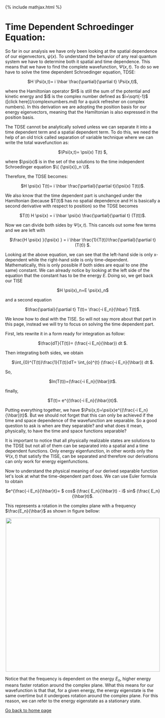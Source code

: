 {% include mathjax.html %}

# Time Dependent Schroedinger Equation:

So far in our analysis we have only been looking at the spatial dependence of our eigenvectors, $\psi(x)$. To understand the behavior of any real quantum system we have to determine both it spatial and time dependence. This means that we have to find the complete wavefunction, $\Psi(x,t)$. To do so we have to solve the time dependent Schroedinger equation, TDSE:
<p align="center"> $H \Psi(x,t)= i \hbar \frac{\partial}{\partial t} \Psi(x,t)$, </p>
where the Hamiltonian operator $H$ is still the sum of the potential and kinetic energy and $i$ is the complex number defined as $i=\sqrt{-1}$ ([click here](/complexnumbers.md) for a quick refresher on complex numbers). In this derivation we are adopting the position basis for our energy eigenvectors, meaning that the Hamiltonian is also expressed in the position basis.

The TDSE cannot be analytically solved unless we can separate it into a time dependent term and a spatial dependent term. To do this, we need the help of an old trick called separation of variable technique where we can write the total wavefunction as:

<p align="center">  $\Psi(x,t)= \psi(x) T(t) $, </p>
where $\psi(x)$ is in the set of the solutions to the time independent Schroedinger equation $\{ {\psi(x)}_n \}$.

Therefore, the TDSE becomes:

<p align="center">  $H \psi(x) T(t)= i \hbar \frac{\partial}{\partial t}(\psi(x) T(t))$. </p>
We also know that the time dependent part is unchanged under the Hamiltonian (because $T(t)$ has no spatial dependence and H is basically a second derivative with respect to position) so the TDSE becomes

<p align="center">  $T(t) H \psi(x) = i \hbar \psi(x) \frac{\partial}{\partial t} (T(t))$. </p>

Now we can divide both sides by $\Psi(x,t)$. This cancels out some few terms and we are left with

<p align="center">  $\frac{H \psi(x) }{\psi(x) } = i \hbar \frac{1}{T(t)}\frac{\partial}{\partial t} (T(t)) $. </p>

Looking at the above equation, we can see that the left-hand side is only x-dependent while the right-hand side is only time-dependent. Mathematically, this is only possible if both sides are equal to one (the same) constant. We can already notice by looking at the left side of the equation that the constant has to be the energy $E$. Doing so, we get back our TISE

<p align="center">  $H \psi(x)_n=E \psi(x)_n$ </p>
and a second equation
<p align="center">$\frac{\partial}{\partial t} T(t)= \frac{-i E_n}{\hbar} T(t)$. </p>

We know how to deal with the TISE. So will not say more about that part in this page, instead we will try to focus on solving the time dependent part. 

First, lets rewrite it in a form ready for integration as follow:

<p align="center">  $\frac{dT}{T(t)}= (\frac{-i E_n}{\hbar}) dt $. </p>

Then integrating both sides, we obtain

<p align="center">  $\int_{0}^{T(t)}\frac{1}{T(t)}dT= \int_{o}^{t} (\frac{-i E_n}{\hbar}) dt $. </p>

So,
<p align="center">   $ln(T(t))=(\frac{-i E_n}{\hbar})t$. </p>

finally, 

<p align="center">  $T(t)= e^{(\frac{-i E_n}{\hbar})t}$. </p>

Putting everything together, we have $\Psi(x,t)=\psi(x)e^{(\frac{-i E_n}{\hbar})t}$. But we should not forget that this can only be achieved if the time and space dependence of the wavefunction are separable. So a good question to ask is when are they separable? and what does it mean, physically, to have the time and space functions separable?

It is important to notice that all physically realizable states are solutions to the TDSE but not all of them can be separated into a spatial and a time dependent functions. Only energy eigenfunction, in other words only the $\Psi(x,t)$ that satisfy the TISE, can be separated and therefore our derivations can only work for energy eigenfunctions. 

Now to understand the physical meaning of our derived separable function let's look at what the time-dependent part does.
We can use Euler formula to  obtain 

<p align="center"> $e^{\frac{-i E_n}{\hbar}t}= $ cos$ (\frac{ E_n}{\hbar}t) - i$ sin$ (\frac{ E_n}{\hbar}t)$. </p>

This represents a rotation in the complex plane with a frequency $\frac{E_n}{\hbar}$ as shown in figure bellow:

<p align="center">
  <img src="https://user-images.githubusercontent.com/35305574/35788659-b433fafc-0a04-11e8-8652-6405e03fd2cb.jpg" width="500">
</p>

Notice that the frequency is dependent on the energy $E_n$, higher energy means faster rotation around the complex plane.
What this means for our wavefunction is that that, for a given energy, the energy eigenstate is the same overtime but it undergoes rotation around the complex plane. For this reason, we can refer to the energy eigenstate as a stationary state.

[Go back to home page](/README.md)
